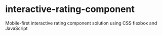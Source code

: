# interactive-rating-component
Mobile-first interactive rating component solution using CSS flexbox and JavaScript
